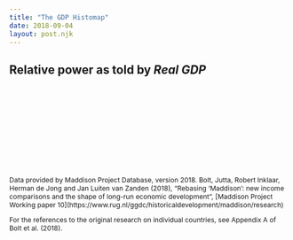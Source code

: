 ```yaml
---
title: "The GDP Histomap"
date: 2018-09-04
layout: post.njk
---
```


## Relative power as told by _Real GDP_

<div class="center">

<svg id="histomap">
  <g id="chart-group"></g>
  <g id="overlay-group"></g>
</svg>

</div>

<!-- <div class="center">

  <input type="text" class="input" />
  <input type="radio" />

</div>

## About

---
 -->
<p class="citation">Data provided by Maddison Project Database, version 2018. Bolt, Jutta, Robert Inklaar, Herman de Jong and Jan Luiten van Zanden (2018), “Rebasing ‘Maddison’: new income comparisons and the shape of long-run economic development”, [Maddison Project Working paper 10](https://www.rug.nl/ggdc/historicaldevelopment/maddison/research)
</p>
<p class="citation">For the references to the original research on individual countries, see Appendix A of Bolt et al. (2018).</p>

<link rel="stylesheet" href="/css/forms.css">

<style>
#histomap {
  overflow: visible;
}

#overlay-group {
  font-weight: 700;
  font-size: 10px;
  text-transform: uppercase;
}

.year-line {
  stroke: rgba(0, 0, 0, 0.1);
  stroke-width: 1;
  stroke-dasharray: 4;
}

.citation {
  font-size: 12px;
}
</style>

<script src="/js/lodash-core.min.js"></script>
<script src="/js/axios.min.js"></script>

<script>
// Color function for use in generating our hover color changes
// https://stackoverflow.com/a/13542669/400407
function shadeBlend(p,c0,c1) {
    var n=p<0?p*-1:p,u=Math.round,w=parseInt;
    if(c0.length>7){
        var f=c0.split(","),t=(c1?c1:p<0?"rgb(0,0,0)":"rgb(255,255,255)").split(","),R=w(f[0].slice(4)),G=w(f[1]),B=w(f[2]);
        return "rgb("+(u((w(t[0].slice(4))-R)*n)+R)+","+(u((w(t[1])-G)*n)+G)+","+(u((w(t[2])-B)*n)+B)+")"
    }else{
        var f=w(c0.slice(1),16),t=w((c1?c1:p<0?"#000000":"#FFFFFF").slice(1),16),R1=f>>16,G1=f>>8&0x00FF,B1=f&0x0000FF;
        return "#"+(0x1000000+(u(((t>>16)-R1)*n)+R1)*0x10000+(u(((t>>8&0x00FF)-G1)*n)+G1)*0x100+(u(((t&0x0000FF)-B1)*n)+B1)).toString(16).slice(1)
    }
}

// ------
// CONFIG
// ------

/* SVG sizing and colors */
const canvasMaxWidth = 480;
const canvasAspectRatio = 2; // height / width

const labelColumnWidth = 34;

const fontHeight = 10; // About 10px, measured manually

const colorList = [
  '#F57373',
  '#FCA469',
  '#F6C458',
  '#E6F598',
  '#8ECC75',
  '#47B068',
]

/* Timeline */
const startYear = 2015;
const endYear = 1820;
const yearInterval = 5;

/* Countries */
let maxCountriesPerRow = false;

let countryList = [
  'Brazil',
  'Canada',
  'China',
  'France',
  'Germany',
  'India',
  'Indonesia',
  'Italy',
  'Japan',
  'Russian Federation',
  'Spain',
  'United Kingdom',
  'United States',
  'West Germany',
]



// ----------
// GLOBALS
// ----------

// Set in the resizeSVG function
let canvasWidth;
let canvasHeight;

let chartWidth;
let chartHeigh;


/*
  Each child array in seriesCoords contains all the x & y positions for the 
  country series data from top to bottom.
  
  Ex. seriesCoords = [
    [{x: 200, y: 0}, {x: 120, y: 50}],
    [{x: 230, y: 0}, {x: 180, y: 50}],
  ]
 */
let seriesCoords = [];

// years `map` stores total GDP for the year across countries
const gdpTotalsByYear = new Map();
for (let year = startYear; year >= endYear; year -= yearInterval) {
  gdpTotalsByYear.set(year, 0);
}

// --------------------
// GENERATE CSS CLASSES
// --------------------

let styleTag = document.createElement('style');
let seriesCSS = '';

colorList.forEach((color, index) => {
  seriesCSS += `
    .series-color-${index}{
      fill: ${color};
    }
    /*
    .series-color-${index}:hover{
      fill: ${shadeBlend(-0.5, color)};
      transition: none;
    }
    */
    `;

});

// Append new styles to DOM
if (styleTag.styleSheet) {
    styleTag.styleSheet.cssText = seriesCSS;
} else {
    styleTag.appendChild(document.createTextNode(seriesCSS));
}
document.head.appendChild(styleTag);


// ----------
// FETCH DATA
// ----------

function fetchData() {
  return axios.get('/data/gdp-by-country.json')
    .then((response) => {
      return response.data;
    })
}


// ------------
// PROCESS DATA
// ------------

function interpolateData(data) {
  let interpolatedData = data;
  
  let countryIndex = 0;
  for (let country in data){
    
    let countryObj = data[country];
    
    let firstZeroIndex;
    let isZeroSequence = false;
    let lastNonZeroYear;
    let lastNonZeroGDP;

    let zeroYears = [];
    
    _.forEach(countryObj, function(gdp, year) {
        
        if (gdp === 0) { 
          zeroYears.push(year);
          isZeroSequence = true;
        } else {
                  
          if (isZeroSequence) {
            if (lastNonZeroGDP) {
              let gdpDiff = gdp - lastNonZeroGDP;
              let yearsDiff = year - lastNonZeroYear;
              let gdpPerYearDiff = gdpDiff / yearsDiff;
              
              zeroYears.forEach(zeroYear => {
                interpolatedData[country][zeroYear] = ((zeroYear - lastNonZeroYear) * gdpPerYearDiff) + lastNonZeroGDP;
              })
            }

            isZeroSequence = false;
            zeroYears = [];
          } 

          lastNonZeroGDP = gdp;
          lastNonZeroYear = year;
        }        
      })
  }
  return interpolatedData;
}

function processData(data) {
  const filteredData = {};
  let yearsArray = Array.from(gdpTotalsByYear.keys());

  /* Filter out unneeded countries and years data */
  for (let country in data){
      if (countryList.indexOf(country) !== -1) {
        let countryObj = data[country];
        filteredData[country] = _.pick(countryObj, yearsArray);
      }
  }

  // If maxCountriesPerRow is set. We want to set the data for the countries not
  // in the top X for each year to zero.
  if (maxCountriesPerRow > 0) {
    for (let year of gdpTotalsByYear.keys()) {       
      
      // Put all data for that year in a new object      
      let allValuesForYear = [];
      
      for (let country in filteredData){
        allValuesForYear.push({
          'country': country,
          'gdp': filteredData[country][year]
        });
      }

       // Sort
      let allValuesForYearSorted = allValuesForYear.sort((a, b) => b.gdp - a.gdp);

      // For countries not in top maxCountriesPerRow, set their gdp value to 0 in filteredData
      allValuesForYearSorted.forEach((yearVal, index) => {
        if (index >= maxCountriesPerRow) {
          console.log(yearVal);
          filteredData[yearVal.country][year] = 0;
        }
      });
    }
  }

  // Sum up GDP totals for the year and store in years map
  for (let year of gdpTotalsByYear.keys()) {
    for (let country in filteredData){
      let countryObj = filteredData[country];
      if (!countryObj.hasOwnProperty(year)) {
        filteredData[country][year] = 0;
      } 
      gdpTotalsByYear.set(year, gdpTotalsByYear.get(year) + countryObj[year]);
    }
  }

  return filteredData;
}

// ----
// DRAW
// ----

function resizeSVG() {
  // 24 = left and right side padding for page at mobile resolution
  let width = Math.min( (window.innerWidth - 24), canvasMaxWidth)

  canvasWidth = width;
  canvasHeight = canvasAspectRatio * canvasWidth; 

  chartWidth = canvasWidth - labelColumnWidth;
  chartHeight = canvasHeight;


  const svg = document.getElementById('histomap');
  svg.setAttribute('style', `width: ${canvasWidth}px; height: ${canvasHeight}px`);
  svg.setAttribute('viewBox', `0, 0, ${canvasWidth}, ${canvasHeight}`);

  const chartGroup = document.getElementById('chart-group')
  chartGroup.style.transform = `translateX(${labelColumnWidth}px)`
}

function drawChart(data) {  
  let countryIndex = 0;
  let polys = [];
  let points;

  let rowHeight = canvasHeight / (gdpTotalsByYear.size - 1); 
 
  for (let country in data) {
    let countryObj = data[country];

    seriesCoords[countryIndex] = [];

    let poly = document.createElementNS("http://www.w3.org/2000/svg", "polygon");
    poly.classList.add(`series-color-${countryIndex % colorList.length}`);
    // poly.setAttribute('fill', colorList[countryIndex % colorList.length]);
    poly.setAttribute('data-name', country);

    let yearIndex = 0;
    let x = 0;
    let y = 0;

    for (let year of gdpTotalsByYear.keys()) { 
      let gdpTotalForYear = gdpTotalsByYear.get(year);

      let width = ((countryObj[year] / gdpTotalForYear) * chartWidth);
      let xOffset = (countryIndex === 0) ? 0 : seriesCoords[countryIndex - 1][yearIndex].x;


      x = width + xOffset;
      y = yearIndex * rowHeight;
      
      seriesCoords[countryIndex].push({x, y});

      yearIndex++;
    }


    let points = '';
    seriesCoords[countryIndex].forEach(coord => {
      points += `${coord.x},  ${coord.y},`;
    });

    /* So far we've created points for the right edge of the shape. Now we need to work on the left
    side. To do this, we use the previous items right edge. */
    for (let i = gdpTotalsByYear.size - 1; i >= 0; i--) { 
      if (countryIndex === 0) {
        let coord = seriesCoords[countryIndex][i];
        points += `0,  ${coord.y},`;
      } else {
        let coord = seriesCoords[countryIndex - 1][i];
        points += `${coord.x},  ${coord.y},`;
      }
    }
    
    // Remove comma at end
    points = points.slice(0, -1);

    poly.setAttribute('points', points);
    polys.push(poly);

    countryIndex++;
  }    


  // Append chart polys to DOM
  let frag = document.createDocumentFragment()
  for (let i = polys.length - 1; i >= 0; i--) {
    frag.appendChild(polys[i]);  
  }

  document.getElementById('chart-group').appendChild(frag);
}



function drawOverlay(data) {  
  const svgOverlay = document.getElementById('overlay-group');
    
  let yearIndex = 0;
  let height = 0;
  let polys = [];
  let frag = document.createDocumentFragment();

  let rowHeight = canvasHeight / (gdpTotalsByYear.size - 1); 

  for (let year of gdpTotalsByYear.keys()) {        
    let yAxisLabel = document.createElementNS("http://www.w3.org/2000/svg", "text");
    // Hardcoded y pos for first year label and finessed others to get them to
    // line up with year lines
    let textY = (yearIndex === 0) ? 5 : yearIndex  * rowHeight + 3;

    // Draw year labels
    yAxisLabel.setAttribute('x', 0);
    yAxisLabel.setAttribute('y', textY);
    yAxisLabel.setAttribute('text-anchor', 'right');
    yAxisLabel.textContent = year;
    frag.appendChild(yAxisLabel);
    
    // Draw year lines    
    let line = document.createElementNS("http://www.w3.org/2000/svg", "line");
    line.setAttribute('x1', labelColumnWidth);
    line.setAttribute('y1', yearIndex  * rowHeight);
    line.setAttribute('x2', canvasWidth);
    line.setAttribute('y2', yearIndex  * rowHeight);
    line.classList.add('year-line');
    frag.appendChild(line);

    yearIndex++;
  }

  // Draw country labels
  let countryIndex = 0;
  for (let country in data) {
    let seriesLabel = document.createElementNS("http://www.w3.org/2000/svg", "text");
    seriesLabel.setAttribute('text-anchor', 'middle');    
    seriesLabel.textContent = country;

    let countryObj = data[country];
    let widestArea = 0;
    let widestAreaIndex = 0;
    let countryCoords = seriesCoords[countryIndex];
    let prevCountryCoords = seriesCoords[countryIndex - 1];

    countryCoords.forEach((coord, index) => {
      if (index === 0 || index === countryCoords.length - 1) return;
      
      let areaWidth;
      if (countryIndex === 0) {
        areaWidth = coord.x;
      } else {
        areaWidth = coord.x - prevCountryCoords[index].x;  
      }

      if (areaWidth > widestArea) {
        widestArea = areaWidth;
        widestAreaIndex = index;
      }
    })
    
    // The labels can overlap the year labels on the left. To avoid this issue,
    // set a min.  55 works for most cases.
    let seriesLabelX = Math.max(countryCoords[widestAreaIndex].x - (widestArea / 2) + labelColumnWidth, 57)
    seriesLabel.setAttribute('x', seriesLabelX);
    seriesLabel.setAttribute('y', countryCoords[widestAreaIndex].y + 3);

    frag.appendChild(seriesLabel);

    countryIndex++;
  }

  svgOverlay.appendChild(frag);
}

fetchData().then(data => {
  let interpolatedData = interpolateData(data);
  let processedData = processData(interpolatedData);
  resizeSVG();
  drawChart(processedData);
  drawOverlay(processedData);
})
</script>

